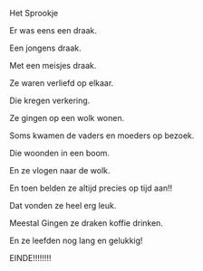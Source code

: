 Het Sprookje

Er was eens een draak.

Een jongens draak.

Met een meisjes draak.

Ze waren verliefd op elkaar.

Die kregen verkering.

Ze gingen op een wolk wonen.

Soms kwamen de vaders en moeders op bezoek.

Die woonden in een boom.

En ze vlogen naar de wolk.

En toen belden ze altijd precies op tijd aan!!

Dat vonden ze heel erg leuk.

Meestal Gingen ze draken koffie drinken.

En ze leefden nog lang en gelukkig!

EINDE!!!!!!!!